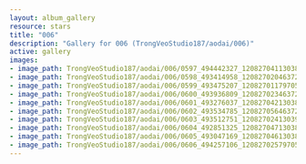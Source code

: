```yaml
---
layout: album_gallery
resource: stars
title: "006"
description: "Gallery for 006 (TrongVeoStudio187/aodai/006)"
active: gallery
images:
- image_path: TrongVeoStudio187/aodai/006/0597_494442327_1208270411303897_759088594963355471_n.jpg
- image_path: TrongVeoStudio187/aodai/006/0598_493414958_1208270204637251_3041719330074743688_n.jpg
- image_path: TrongVeoStudio187/aodai/006/0599_493475207_1208270117970593_3221410516002678861_n.jpg
- image_path: TrongVeoStudio187/aodai/006/0600_493936809_1208270234637248_3678025524895255164_n.jpg
- image_path: TrongVeoStudio187/aodai/006/0601_493276037_1208270421303896_6559254872635483185_n.jpg
- image_path: TrongVeoStudio187/aodai/006/0602_493534785_1208270564637215_7934743499462554327_n.jpg
- image_path: TrongVeoStudio187/aodai/006/0603_493512751_1208270241303914_7717401190264250289_n.jpg
- image_path: TrongVeoStudio187/aodai/006/0604_492851325_1208270471303891_2922547250209058783_n.jpg
- image_path: TrongVeoStudio187/aodai/006/0605_493047169_1208270461303892_8639382038446855173_n.jpg
- image_path: TrongVeoStudio187/aodai/006/0606_494257106_1208270257970579_6950824821982609903_n.jpg
---
```

